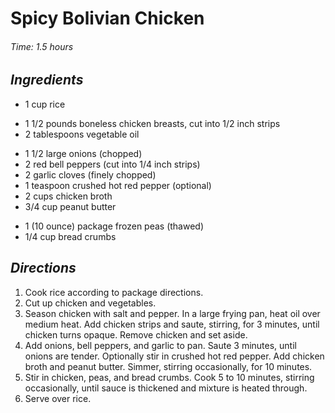 # Spicy Bolivian Chicken

######  Time: 1.5 hours

##  *Ingredients*
- 1 cup rice
<!--  -->
- 1 1/2 pounds boneless chicken breasts, cut into 1/2 inch strips
- 2 tablespoons vegetable oil
<!--  -->
- 1 1/2 large onions (chopped)
- 2 red bell peppers (cut into 1/4 inch strips)
- 2 garlic cloves (finely chopped)
- 1 teaspoon crushed hot red pepper (optional)
- 2 cups chicken broth
- 3/4 cup peanut butter
<!--  -->
- 1 (10 ounce) package frozen peas (thawed)
- 1/4 cup bread crumbs
<!--  -->

##  *Directions*
1. Cook rice according to package directions.
2. Cut up chicken and vegetables.
3. Season chicken with salt and pepper.  In a large frying pan, heat oil
over medium heat. Add chicken strips and saute, stirring, for 3
minutes, until chicken turns opaque. Remove chicken and set aside.
4. Add onions, bell peppers, and garlic to pan. Saute 3 minutes, until
onions are tender. Optionally stir in crushed hot red pepper. Add
chicken broth and peanut butter. Simmer, stirring occasionally, for
10 minutes.
5. Stir in chicken, peas, and bread crumbs. Cook 5 to 10 minutes,
stirring occasionally, until sauce is thickened and mixture is heated
through.
6. Serve over rice.